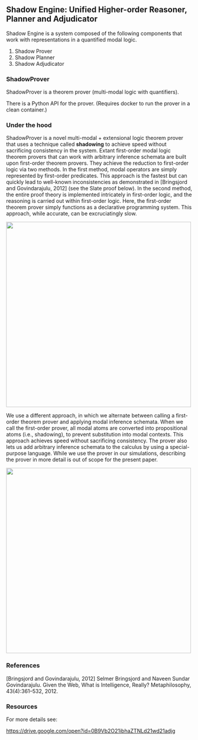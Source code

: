 
## Shadow Engine: Unified Higher-order Reasoner, Planner and Adjudicator

Shadow Engine is a system composed of the following components that work with representations in a quantified modal logic. 

1. Shadow Prover
2. Shadow Planner
3. Shadow Adjudicator



### ShadowProver
ShadowProver is a theorem prover (multi-modal logic with quantifiers). 

There is a Python API for the prover. (Requires docker to run the prover in a clean container.)




### Under the hood

ShadowProver is a novel multi-modal + extensional logic theorem prover that uses a technique called **shadowing** to achieve speed without sacrificing consistency in the system. Extant first-order modal logic theorem provers that can work with arbitrary inference schemata are built upon first-order theorem provers. They achieve the reduction to first-order logic via two methods.
In the first method, modal operators are simply represented by first-order predicates. This approach is the fastest but can quickly lead to well-known inconsistencies as demonstrated
in [Bringsjord and Govindarajulu, 2012] (see the Slate proof below). In the second
method, the entire proof theory is implemented intricately
in first-order logic, and the reasoning is carried out
within first-order logic. Here, the first-order theorem prover
simply functions as a declarative programming system. This
approach, while accurate, can be excruciatingly slow.

<img align="middle" width="500px" src="https://raw.githubusercontent.com/naveensundarg/prover/master/docs/inconsistency.png"/>



We use
a different approach, in which we alternate between calling
a first-order theorem prover and applying modal inference
schemata. When we call the first-order prover, all modal
atoms are converted into propositional atoms (i.e., shadowing),
to prevent substitution into modal contexts. This approach
achieves speed without sacrificing consistency. The
prover also lets us add arbitrary inference schemata to the
calculus by using a special-purpose language. While we use
the prover in our simulations, describing the prover in more
detail is out of scope for the present paper.

<img align="middle" width="500px" src="https://raw.githubusercontent.com/naveensundarg/prover/master/docs/concept.png"/>

 

### References

[Bringsjord and Govindarajulu, 2012] Selmer Bringsjord and
Naveen Sundar Govindarajulu. Given the Web, What is
Intelligence, Really? Metaphilosophy, 43(4):361–532, 2012.


### Resources
For more details see:

https://drive.google.com/open?id=0B9Vb2O21ibhaZTNLd21wd21adjg
